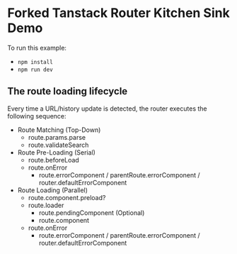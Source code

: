 # Forked Tanstack Router Kitchen Sink Demo

To run this example:

- `npm install`
- `npm run dev`


## The route loading lifecycle
Every time a URL/history update is detected, the router executes the following sequence:

- Route Matching (Top-Down)
    - route.params.parse
    - route.validateSearch
- Route Pre-Loading (Serial)
    - route.beforeLoad
    - route.onError
        - route.errorComponent / parentRoute.errorComponent / router.defaultErrorComponent
- Route Loading (Parallel)
    - route.component.preload?
    - route.loader
        - route.pendingComponent (Optional)
        - route.component
    - route.onError
        - route.errorComponent / parentRoute.errorComponent / router.defaultErrorComponent